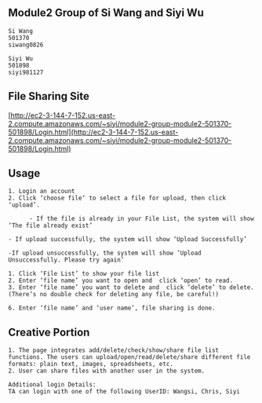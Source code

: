 ## ****Module2 Group of Si Wang and Siyi Wu****

```
Si Wang
501370
siwang0826
```
```
Siyi Wu
501898
siyi981127
```

 ## File Sharing Site

[http://ec2-3-144-7-152.us-east-2.compute.amazonaws.com/~siyi/module2-group-module2-501370-501898/Login.html](http://ec2-3-144-7-152.us-east-2.compute.amazonaws.com/~siyi/module2-group-module2-501370-501898/Login.html)

 ## Usage
```
1. Login an account
2. Click ‘choose file‘ to select a file for upload, then click ‘upload’.

      - If the file is already in your File List, the system will show ‘The file already exist’

- If upload successfully, the system will show ‘Upload Successfully’

-If upload unsuccessfully, the system will show ’Upload Unsuccessfully. Please try again’

1. Click ‘File List’ to show your file list
2. Enter ‘file name’ you want to open and  click ‘open’ to read.
3. Enter ‘file name’ you want to delete and  click ‘delete’ to delete.(There’s no double check for deleting any file, be careful!)

6. Enter ‘file name’ and ‘user name’, file sharing is done.
```

 ## Creative Portion
```
1. The page integrates add/delete/check/show/share file list functions. The users can upload/open/read/delete/share different file formats: plain text, images, spreadsheets, etc.
2. User can share files with another user in the system.
```
```
Additional login Details:
TA can login with one of the following UserID: Wangsi, Chris, Siyi
```
